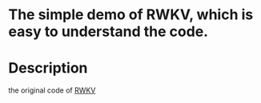 # The simple demo of RWKV, which is easy to understand the code.

# Description
the original code of [RWKV](https://github.com/BlinkDL/RWKV-LM)

